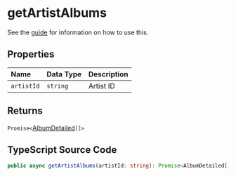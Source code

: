 # getArtistAlbums

See the [guide](../../guides/usage/getArtistAlbums.html) for information on how to use this.

## Properties

| Name       | Data Type | Description |
| :--------- | :-------- | :---------- |
| `artistId` | `string`  | Artist ID   |

## Returns

`Promise<`[AlbumDetailed](../interfaces/AlbumDetailed.html)`[]>`

## TypeScript Source Code

```ts
public async getArtistAlbums(artistId: string): Promise<AlbumDetailed[]>
```
